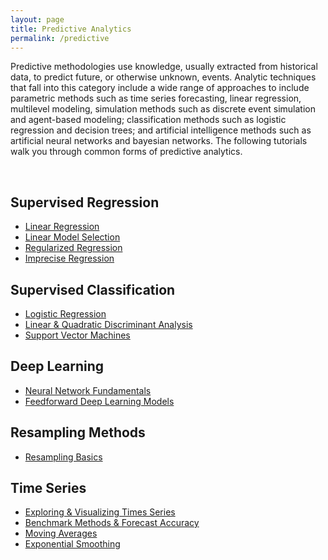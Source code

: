 ```yaml
---
layout: page
title: Predictive Analytics
permalink: /predictive
---
```


Predictive methodologies use knowledge, usually extracted from historical data, to predict future, or otherwise unknown, events. Analytic techniques that fall into this category include a wide range of approaches to include parametric methods such as time series forecasting, linear regression, multilevel modeling, simulation methods such as discrete event simulation and agent-based modeling; classification methods such as logistic regression and decision trees; and artificial intelligence methods such as artificial neural networks and bayesian networks. The following tutorials walk you through common forms of predictive analytics.

<br>

## Supervised Regression
- [Linear Regression](linear_regression)
- [Linear Model Selection](model_selection)
- [Regularized Regression](regularized_regression)
- [Imprecise Regression](imprecise_regression)

## Supervised Classification
- [Logistic Regression](logistic_regression)
- [Linear & Quadratic Discriminant Analysis](discriminant_analysis)
- [Support Vector Machines](svm)

## Deep Learning
- [Neural Network Fundamentals](ann_fundamentals)
- [Feedforward Deep Learning Models](feedforward_DNN)

## Resampling Methods
- [Resampling Basics](resampling_methods)

## Time Series
- [Exploring & Visualizing Times Series](ts_exploration)
- [Benchmark Methods & Forecast Accuracy](ts_benchmarking)
- [Moving Averages](ts_moving_averages)
- [Exponential Smoothing](ts_exp_smoothing)
